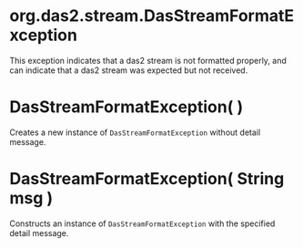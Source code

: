 # org.das2.stream.DasStreamFormatException

This exception indicates that a das2 stream is not formatted properly,
 and can indicate that a das2 stream was expected but not received.

# DasStreamFormatException( )
Creates a new instance of <code>DasStreamFormatException</code> without detail message.

# DasStreamFormatException( String msg )
Constructs an instance of <code>DasStreamFormatException</code> with the specified detail message.

